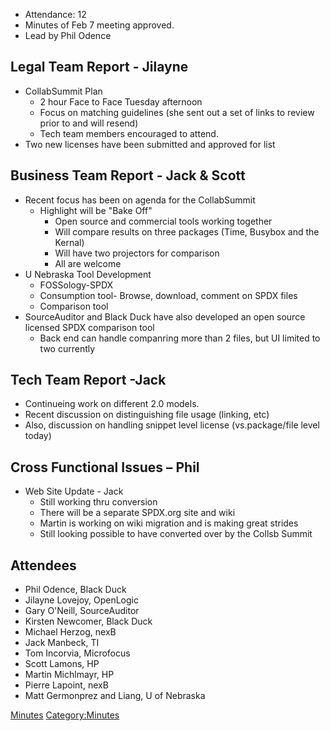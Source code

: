   - Attendance: 12
  - Minutes of Feb 7 meeting approved.
  - Lead by Phil Odence

## Legal Team Report - Jilayne

  - CollabSummit Plan
      - 2 hour Face to Face Tuesday afternoon
      - Focus on matching guidelines (she sent out a set of links to
        review prior to and will resend)
      - Tech team members encouraged to attend.
  - Two new licenses have been submitted and approved for list

## Business Team Report - Jack & Scott

  - Recent focus has been on agenda for the CollabSummit
      - Highlight will be "Bake Off"
          - Open source and commercial tools working together
          - Will compare results on three packages (Time, Busybox and
            the Kernal)
          - Will have two projectors for comparison
          - All are welcome
  - U Nebraska Tool Development
      - FOSSology-SPDX
      - Consumption tool- Browse, download, comment on SPDX files
      - Comparison tool
  - SourceAuditor and Black Duck have also developed an open source
    licensed SPDX comparison tool
      - Back end can handle companring more than 2 files, but UI limited
        to two currently

## Tech Team Report -Jack

  - Continueing work on different 2.0 models.
  - Recent discussion on distinguishing file usage (linking, etc)
  - Also, discussion on handling snippet level license (vs.package/file
    level today)

## Cross Functional Issues – Phil

  - Web Site Update - Jack
      - Still working thru conversion
      - There will be a separate SPDX.org site and wiki
      - Martin is working on wiki migration and is making great strides
      - Still looking possible to have converted over by the Collsb
        Summit

## Attendees

  - Phil Odence, Black Duck
  - Jilayne Lovejoy, OpenLogic
  - Gary O'Neill, SourceAuditor
  - Kirsten Newcomer, Black Duck
  - Michael Herzog, nexB
  - Jack Manbeck, TI
  - Tom Incorvia, Microfocus
  - Scott Lamons, HP
  - Martin Michlmayr, HP
  - Pierre Lapoint, nexB
  - Matt Germonprez and Liang, U of Nebraska

[Minutes](Category:General "wikilink")
[Category:Minutes](Category:Minutes "wikilink")
